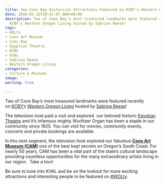 ```yaml
---
title: Two Coos Bay Historical Attractions Featured on KCBY's Western Oregon Living
date: 2016-02-16T20:41:07.000+00:00
description: Two of Coos Bay's most treasured landmarks were featured recently on
  KCBY's Western Oregon Living hosted by Sabrina Reese!
tags:
- WOLtv
- Coos Art Museum
- Coos Bay
- Egyptian Theatre
- KCBY
- KVAL
- Sabrina Reese
- Western Oregon Living
categories:
- Culture & Museums
image: ''
warning: true

---
```

Two of Coos Bay&#8217;s most treasured landmarks were featured recently on [KCBY&#8217;](http://kcby.com/)s <a href="http://kcby.com/features/western-oregon-living" target="_blank">Western Oregon Living</a> hosted by <a href="https://twitter.com/sabrinahost" target="_blank">Sabrina Reese</a>!

The television host paid a visit and explored  our beloved historic <a href="http://www.oregonsadventurecoast.com/listings/historic-egyptian-theatre/" target="_blank">Egyptian Theatre</a> and it&#8217;s infamous mighty Wurlitzer Organ has been a staple in our community since 1925. You can visit for movies, community events, concerts and private bookings are available.



In this next segment, the television host explored our fabulous <a href="http://www.coosart.org/" target="_blank"><strong>Coos Art Museum (CAM)</strong></a> one of the best kept secrets on Oregon&#8217;s South Coast. For nearly 50 years, CAM has been a vital part of the state’s cultural landscape providing countless opportunities for the many extraordinary artists living in our region.  Take a tour!



Be sure to tune into KVAL and be on the lookout for more exciting attractions and interesting people to be featured on <a href="http://kcby.com/features/western-oregon-living" target="_blank">#WOLtv</a>.